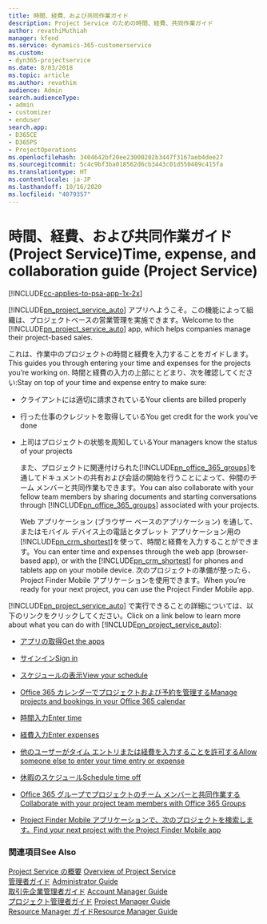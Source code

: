 ```yaml
---
title: 時間、経費、および共同作業ガイド
description: Project Service のための時間、経費、共同作業ガイド
author: revathiMuthiah
manager: kfend
ms.service: dynamics-365-customerservice
ms.custom:
- dyn365-projectservice
ms.date: 8/03/2018
ms.topic: article
ms.author: revathim
audience: Admin
search.audienceType:
- admin
- customizer
- enduser
search.app:
- D365CE
- D365PS
- ProjectOperations
ms.openlocfilehash: 3404642bf20ee23000202b3447f3167aeb4dee27
ms.sourcegitcommit: 5c4c9bf3ba018562d6cb3443c01d550489c415fa
ms.translationtype: HT
ms.contentlocale: ja-JP
ms.lasthandoff: 10/16/2020
ms.locfileid: "4079357"
---
```

# <a name="time-expense-and-collaboration-guide-project-service"></a><span data-ttu-id="51e36-103">時間、経費、および共同作業ガイド (Project Service)</span><span class="sxs-lookup"><span data-stu-id="51e36-103">Time, expense, and collaboration guide (Project Service)</span></span>

[!INCLUDE[cc-applies-to-psa-app-1x-2x](../includes/cc-applies-to-psa-app-1x-2x.md)]

<span data-ttu-id="51e36-104">[!INCLUDE[pn_project_service_auto](../includes/pn-project-service-auto.md)] アプリへようこそ。この機能によって組織は、プロジェクトベースの営業管理を実施できます。</span><span class="sxs-lookup"><span data-stu-id="51e36-104">Welcome to the [!INCLUDE[pn_project_service_auto](../includes/pn-project-service-auto.md)] app, which helps companies manage their project-based sales.</span></span> 
  
 <span data-ttu-id="51e36-105">これは、作業中のプロジェクトの時間と経費を入力することをガイドします。</span><span class="sxs-lookup"><span data-stu-id="51e36-105">This guides you through entering your time and expenses for the projects you’re working on.</span></span> <span data-ttu-id="51e36-106">時間と経費の入力の上部にとどまり、次を確認してください:</span><span class="sxs-lookup"><span data-stu-id="51e36-106">Stay on top of your time and expense entry to make sure:</span></span>  
  
- <span data-ttu-id="51e36-107">クライアントには適切に請求されている</span><span class="sxs-lookup"><span data-stu-id="51e36-107">Your clients are billed properly</span></span>  
  
- <span data-ttu-id="51e36-108">行った仕事のクレジットを取得している</span><span class="sxs-lookup"><span data-stu-id="51e36-108">You get credit for the work you’ve done</span></span>  
  
- <span data-ttu-id="51e36-109">上司はプロジェクトの状態を周知している</span><span class="sxs-lookup"><span data-stu-id="51e36-109">Your managers know the status of your projects</span></span>  
  
  <span data-ttu-id="51e36-110">また、プロジェクトに関連付けられた[!INCLUDE[pn_office_365_groups](../includes/pn-office-365-groups.md)]を通してドキュメントの共有および会話の開始を行うことによって、仲間のチーム メンバーと共同作業もできます。</span><span class="sxs-lookup"><span data-stu-id="51e36-110">You can also collaborate with your fellow team members by sharing documents and starting conversations through [!INCLUDE[pn_office_365_groups](../includes/pn-office-365-groups.md)] associated with your projects.</span></span>  
  
  <span data-ttu-id="51e36-111">Web アプリケーション (ブラウザー ベースのアプリケーション) を通して、またはモバイル デバイス上の電話とタブレット アプリケーション用の[!INCLUDE[pn_crm_shortest](../includes/pn-crm-shortest.md)]を使って、時間と経費を入力することができます。</span><span class="sxs-lookup"><span data-stu-id="51e36-111">You can enter time and expenses through the web app (browser-based app), or with the [!INCLUDE[pn_crm_shortest](../includes/pn-crm-shortest.md)] for phones and tablets app on your mobile device.</span></span> <span data-ttu-id="51e36-112">次のプロジェクトの準備が整ったら、Project Finder Mobile アプリケーションを使用できます。</span><span class="sxs-lookup"><span data-stu-id="51e36-112">When you’re ready for your next project, you can use the Project Finder Mobile app.</span></span>  
  
<span data-ttu-id="51e36-113">[!INCLUDE[pn_project_service_auto](../includes/pn-project-service-auto.md)] で実行できることの詳細については、以下のリンクをクリックしてください。</span><span class="sxs-lookup"><span data-stu-id="51e36-113">Click on a link below to learn more about what you can do with [!INCLUDE[pn_project_service_auto](../includes/pn-project-service-auto.md)]:</span></span>  
  
-   [<span data-ttu-id="51e36-114">アプリの取得</span><span class="sxs-lookup"><span data-stu-id="51e36-114">Get the apps</span></span>](../psa/get-apps.md)  
  
-   [<span data-ttu-id="51e36-115">サインイン</span><span class="sxs-lookup"><span data-stu-id="51e36-115">Sign in</span></span>](../psa/sign-in.md)  
  
-   [<span data-ttu-id="51e36-116">スケジュールの表示</span><span class="sxs-lookup"><span data-stu-id="51e36-116">View your schedule</span></span>](../psa/view-schedule.md)  
  
-   [<span data-ttu-id="51e36-117">Office 365 カレンダーでプロジェクトおよび予約を管理する</span><span class="sxs-lookup"><span data-stu-id="51e36-117">Manage projects and bookings in your Office 365 calendar</span></span>](../psa/manage-project-bookings-office-365-calendar.md)  
  
-   [<span data-ttu-id="51e36-118">時間入力</span><span class="sxs-lookup"><span data-stu-id="51e36-118">Enter time</span></span>](../psa/enter-time.md)  
  
-   [<span data-ttu-id="51e36-119">経費入力</span><span class="sxs-lookup"><span data-stu-id="51e36-119">Enter expenses</span></span>](../psa/enter-expenses.md)  
  
-   [<span data-ttu-id="51e36-120">他のユーザーがタイム エントリまたは経費を入力することを許可する</span><span class="sxs-lookup"><span data-stu-id="51e36-120">Allow someone else to enter your time entry or expense</span></span>](../psa/allow-someone-else-enter-time-entry-expense.md)  
  
-   [<span data-ttu-id="51e36-121">休暇のスケジュール</span><span class="sxs-lookup"><span data-stu-id="51e36-121">Schedule time off</span></span>](../psa/schedule-time-off.md)  
  
-   [<span data-ttu-id="51e36-122">Office 365 グループでプロジェクトのチーム メンバーと共同作業する</span><span class="sxs-lookup"><span data-stu-id="51e36-122">Collaborate with your project team members with Office 365 Groups</span></span>](../psa/collaborate-project-team-members-office-365-groups.md)  
  
-   [<span data-ttu-id="51e36-123">Project Finder Mobile アプリケーションで、次のプロジェクトを検索します。</span><span class="sxs-lookup"><span data-stu-id="51e36-123">Find your next project with the Project Finder Mobile app</span></span>](../psa/find-next-project-finder-mobile-app.md)  
  
### <a name="see-also"></a><span data-ttu-id="51e36-124">関連項目</span><span class="sxs-lookup"><span data-stu-id="51e36-124">See Also</span></span>  
 <span data-ttu-id="51e36-125">[Project Service の概要](../psa/overview.md) </span><span class="sxs-lookup"><span data-stu-id="51e36-125">[Overview of Project Service](../psa/overview.md) </span></span>  
 <span data-ttu-id="51e36-126">[管理者ガイド](../psa/admin-guide.md) </span><span class="sxs-lookup"><span data-stu-id="51e36-126">[Administrator Guide](../psa/admin-guide.md) </span></span>  
 <span data-ttu-id="51e36-127">[取引先企業管理者ガイド](../psa/account-manager-guide.md) </span><span class="sxs-lookup"><span data-stu-id="51e36-127">[Account Manager Guide](../psa/account-manager-guide.md) </span></span>  
 <span data-ttu-id="51e36-128">[プロジェクト管理者ガイド](../psa/project-manager-guide.md) </span><span class="sxs-lookup"><span data-stu-id="51e36-128">[Project Manager Guide](../psa/project-manager-guide.md) </span></span>  
 [<span data-ttu-id="51e36-129">Resource Manager ガイド</span><span class="sxs-lookup"><span data-stu-id="51e36-129">Resource Manager Guide</span></span>](../psa/resource-manager-guide.md)   
